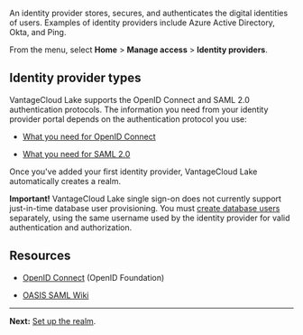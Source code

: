 An identity provider stores, secures, and authenticates the digital identities of users. Examples of identity providers include Azure Active Directory, Okta, and Ping.

From the menu, select **Home** > **Manage access** > **Identity providers**.

## Identity provider types


VantageCloud Lake supports the OpenID Connect and SAML 2.0 authentication protocols. The information you need from your identity provider portal depends on the authentication protocol you use:

-   [What you need for OpenID Connect](lfb1680194800865.md)


-   [What you need for SAML 2.0](dhs1680194823192.md)


Once you've added your first identity provider, VantageCloud Lake automatically creates a realm.

**Important!** VantageCloud Lake single sign-on does not currently support just-in-time database user provisioning. You must [create database users](wxe1659392685092.md) separately, using the same username used by the identity provider for valid authentication and authorization.

## Resources


-   [OpenID Connect](https://openid.net/connect/) (OpenID Foundation)


-   [OASIS SAML Wiki](https://wiki.oasis-open.org/security/FrontPage)


---

**Next:** [Set up the realm](ruf1680184116601.md).

